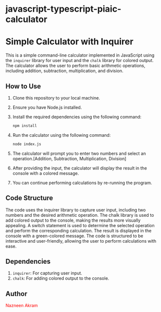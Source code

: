 # javascript-typescript-piaic-calculator

# Simple Calculator with Inquirer

This is a simple command-line calculator implemented in JavaScript using the `inquirer` library for user input and the `chalk` library for colored output. The calculator allows the user to perform basic arithmetic operations, including addition, subtraction, multiplication, and division.

## How to Use

1. Clone this repository to your local machine.

2. Ensure you have Node.js installed.

3. Install the required dependencies using the following command:

   ```bash
   npm install
4. Run the calculator using the following command:
    ```bash
   node index.js
5. The calculator will prompt you to enter two numbers and select an operation.[Addition, Subtraction, Multiplication, Division]
6. After providing the input, the calculator will display the result in the console with a colored message.
7. You can continue performing calculations by re-running the program.

## Code Structure

The code uses the inquirer library to capture user input, including two numbers and the desired arithmetic operation.</n>
The chalk library is used to add colored output to the console, making the results more visually appealing.</n>
A switch statement is used to determine the selected operation and perform the corresponding calculation.</n>
The result is displayed in the console with a green-colored message.</n>
The code is structured to be interactive and user-friendly, allowing the user to perform calculations with ease.

## Dependencies
1. `inquirer`: For capturing user input.
2. `chalk`: For adding colored output to the console.
## Author
<span style="color:red">Nazneen Akram</span>



